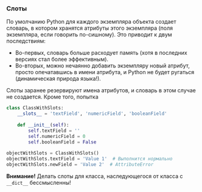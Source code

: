 ### Слоты

По умолчанию Python для каждого экземпляра объекта создает словарь, в котором хранятся атрибуты этого экземпляра (поля экземпляра, если говорить по-сишному). Это приводит к двум последствиям:

* Во-первых, словарь больше расходует память (хотя в последних версиях стал более эффективным).
* Во-вторых, можно нечаянно добавить экземпляру новый атрибут, просто опечатавшись в имени атрибута, и Python не будет ругаться (динамическая природа языка!).

Слоты заранее резервируют имена атрибутов, и словарь в этом случае не создается. Кроме того, попытка 

```python
class ClassWithSlots:
    __slots__ = 'textField', 'numericField', 'booleanField'
    
    def __init__(self):
        self.textField = ''
        self.numericField = 0
        self.booleanField = False
        
objectWithSlots = ClassWithSlots()
objectWithSlots.textField = 'Value 1'  # Выполнится нормально
objectWithSlots.newField = 'Value 2'  # AttributeError        
```

**Внимание!** Делать слоты для класса, наследующегося от класса с `__dict__` бессмысленны!